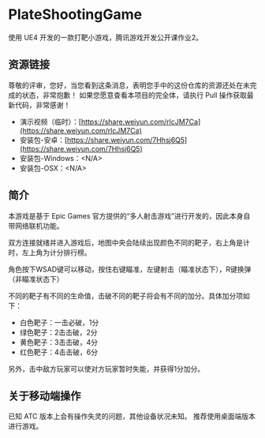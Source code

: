 # PlateShootingGame
使用 UE4 开发的一款打靶小游戏，腾讯游戏开发公开课作业2。

## 资源链接
尊敬的评审，您好，当您看到这条消息，表明您手中的这份仓库的资源还处在未完成的状态，非常抱歉！
如果您愿意查看本项目的完全体，请执行 Pull 操作获取最新代码，非常感谢！

- 演示视频（临时）：[https://share.weiyun.com/rlcJM7Ca](https://share.weiyun.com/rlcJM7Ca)
- 安装包-安卓：[https://share.weiyun.com/7Hhsj6Q5](https://share.weiyun.com/7Hhsj6Q5)
- 安装包-Windows：<N/A>
- 安装包-OSX：<N/A>

## 简介
本游戏是基于 Epic Games 官方提供的“多人射击游戏”进行开发的，因此本身自带网络联机功能。

双方连接就绪并进入游戏后，地图中央会陆续出现颜色不同的靶子，右上角是计时，左上角为计分排行榜。

角色按下WSAD键可以移动，按住右键瞄准，左键射击（瞄准状态下），R键换弹（非瞄准状态下）

不同的靶子有不同的生命值，击破不同的靶子将会有不同的加分。具体加分项如下：
- 白色靶子：一击必破，1分
- 绿色靶子：2击击破，2分
- 黄色靶子：3击击破，4分
- 红色靶子：4击击破，6分

另外，击中敌方玩家可以使对方玩家暂时失能，并获得1分加分。

## 关于移动端操作
已知 ATC 版本上会有操作失灵的问题，其他设备状况未知。
推荐使用桌面端版本进行游戏。